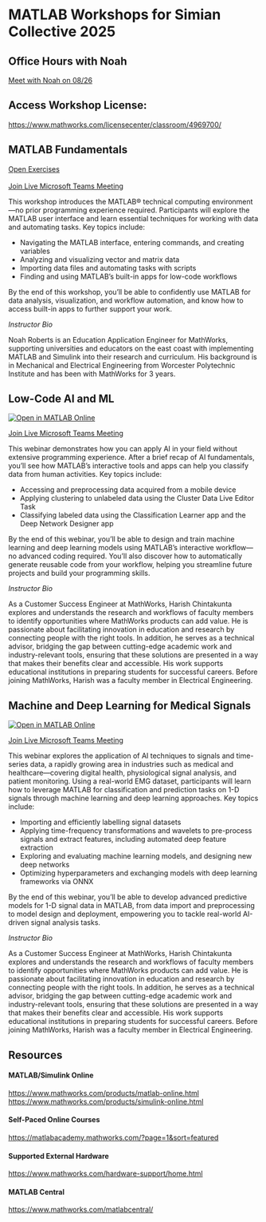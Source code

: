 # MATLAB Workshops for Simian Collective 2025

## Office Hours with Noah
[Meet with Noah on 08/26](https://outlook.office.com/bookwithme/user/8efa7724d3544d35b5bd23d110320893@mathworks.com?anonymous&ismsaljsauthenabled&ep=plink)

## Access Workshop License:
https://www.mathworks.com/licensecenter/classroom/4969700/


## MATLAB Fundamentals
[Open Exercises](https://matlabacademy.mathworks.com/details/build-matlab-proficiency/lpmlbmp)<br /><br />
[Join Live Microsoft Teams Meeting](https://teams.microsoft.com/l/meetup-join/19%3ameeting_NzZkMGYzNmYtZTliMC00Yzc1LWE3NmEtZWZhZGRkYTk0YmM1%40thread.v2/0?context=%7b%22Tid%22%3a%2299dd3a11-4348-4468-9bdd-e5072b1dc1e6%22%2c%22Oid%22%3a%224f9f52f3-c69c-4c81-be19-69bcbd4639d7%22%7d) <br />

This workshop introduces the MATLAB® technical computing environment—no prior programming experience required. Participants will explore the MATLAB user interface and learn essential techniques for working with data and automating tasks. Key topics include:

- Navigating the MATLAB interface, entering commands, and creating variables  
- Analyzing and visualizing vector and matrix data  
- Importing data files and automating tasks with scripts  
- Finding and using MATLAB’s built-in apps for low-code workflows  

By the end of this workshop, you’ll be able to confidently use MATLAB for data analysis, visualization, and workflow automation, and know how to access built-in apps to further support your work.

_Instructor Bio_

Noah Roberts is an Education Application Engineer for MathWorks, supporting universities and educators on the east coast with implementing MATLAB and Simulink into their research and curriculum. His background is in Mechanical and Electrical Engineering from Worcester Polytechnic Institute and has been with MathWorks for 3 years.


## Low-Code AI and ML
[![Open in MATLAB Online](https://www.mathworks.com/images/responsive/global/open-in-matlab-online.svg)](https://matlab.mathworks.com/open/github/v1?repo=nrobertsMW/simco2025)<br />

[Join Live Microsoft Teams Meeting](https://teams.microsoft.com/l/meetup-join/19%3ameeting_YzQ2NzYxZjgtN2Q3OS00MzRhLWIwOTEtM2Q5OGExNzNiNGVj%40thread.v2/0?context=%7b%22Tid%22%3a%2299dd3a11-4348-4468-9bdd-e5072b1dc1e6%22%2c%22Oid%22%3a%224f9f52f3-c69c-4c81-be19-69bcbd4639d7%22%7d) <br />

This webinar demonstrates how you can apply AI in your field without extensive programming experience. After a brief recap of AI fundamentals, you’ll see how MATLAB’s interactive tools and apps can help you classify data from human activities. Key topics include:

- Accessing and preprocessing data acquired from a mobile device  
- Applying clustering to unlabeled data using the Cluster Data Live Editor Task  
- Classifying labeled data using the Classification Learner app and the Deep Network Designer app  

By the end of this webinar, you’ll be able to design and train machine learning and deep learning models using MATLAB’s interactive workflow—no advanced coding required. You’ll also discover how to automatically generate reusable code from your workflow, helping you streamline future projects and build your programming skills.

_Instructor Bio_

As a Customer Success Engineer at MathWorks, Harish Chintakunta explores and understands the research and workflows of faculty members to identify opportunities where MathWorks products can add value. He is passionate about facilitating innovation in education and research by connecting people with the right tools.
In addition, he serves as a technical advisor, bridging the gap between cutting-edge academic work and industry-relevant tools, ensuring that these solutions are presented in a way that makes their benefits clear and accessible. His work supports educational institutions in preparing students for successful careers.
Before joining MathWorks, Harish was a faculty member in Electrical Engineering.


## Machine and Deep Learning for Medical Signals
[![Open in MATLAB Online](https://www.mathworks.com/images/responsive/global/open-in-matlab-online.svg)](https://matlab.mathworks.com/open/github/v1?repo=nrobertsMW/simco2025)<br />

[Join Live Microsoft Teams Meeting](https://teams.microsoft.com/l/meetup-join/19%3ameeting_YzJjMGM4NDQtMzdlYS00OTA3LTgyNTAtMjBkMGQ2NmFhZGNh%40thread.v2/0?context=%7b%22Tid%22%3a%2299dd3a11-4348-4468-9bdd-e5072b1dc1e6%22%2c%22Oid%22%3a%224f9f52f3-c69c-4c81-be19-69bcbd4639d7%22%7d) <br />

This webinar explores the application of AI techniques to signals and time-series data, a rapidly growing area in industries such as medical and healthcare—covering digital health, physiological signal analysis, and patient monitoring. Using a real-world EMG dataset, participants will learn how to leverage MATLAB for classification and prediction tasks on 1-D signals through machine learning and deep learning approaches. Key topics include:

- Importing and efficiently labelling signal datasets  
- Applying time-frequency transformations and wavelets to pre-process signals and extract features, including automated deep feature extraction  
- Exploring and evaluating machine learning models, and designing new deep networks  
- Optimizing hyperparameters and exchanging models with deep learning frameworks via ONNX  

By the end of this webinar, you’ll be able to develop advanced predictive models for 1-D signal data in MATLAB, from data import and preprocessing to model design and deployment, empowering you to tackle real-world AI-driven signal analysis tasks.

_Instructor Bio_

As a Customer Success Engineer at MathWorks, Harish Chintakunta explores and understands the research and workflows of faculty members to identify opportunities where MathWorks products can add value. He is passionate about facilitating innovation in education and research by connecting people with the right tools.
In addition, he serves as a technical advisor, bridging the gap between cutting-edge academic work and industry-relevant tools, ensuring that these solutions are presented in a way that makes their benefits clear and accessible. His work supports educational institutions in preparing students for successful careers.
Before joining MathWorks, Harish was a faculty member in Electrical Engineering.


## Resources

#### MATLAB/Simulink Online
https://www.mathworks.com/products/matlab-online.html
https://www.mathworks.com/products/simulink-online.html

#### Self-Paced Online Courses
https://matlabacademy.mathworks.com/?page=1&sort=featured

#### Supported External Hardware
https://www.mathworks.com/hardware-support/home.html

#### MATLAB Central
https://www.mathworks.com/matlabcentral/
